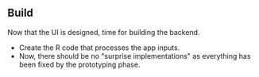 ## <span>Build</span>

Now that the UI is designed, time for building the backend. 

<ul class="list-unstyled">
  <li><i class="fa fa-angle-right"></i> Create the R code that processes the app inputs.</li>
  <li><i class="fa fa-angle-right"></i> Now, there should be no "surprise implementations" as everything has been fixed by the prototyping phase.</li>
</ul>
